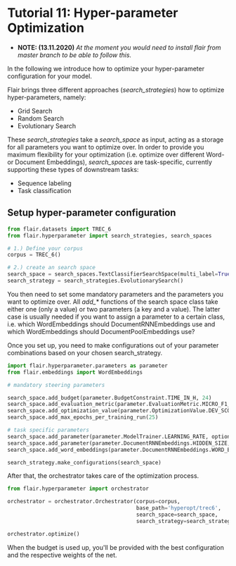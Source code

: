 # Tutorial 11: Hyper-parameter Optimization

* __NOTE: (13.11.2020)__ *At the moment you would need to install flair from master branch to be able to follow this.*

In the following we introduce how to optimize your hyper-parameter configuration for your model.

Flair brings three different approaches (*search_strategies*) how to optimize hyper-parameters, namely:
* Grid Search
* Random Search
* Evolutionary Search

These *search_strategies* take a *search_space* as input, acting as a storage for all parameters you want to optimize
over. In order to provide you maximum flexibility for your optimization (i.e. optimize over different Word- or
Document Embeddings), *search_spaces* are task-specific, currently supporting these types of downstream tasks:
* Sequence labeling
* Task classification

## Setup hyper-parameter configuration
```python
from flair.datasets import TREC_6
from flair.hyperparameter import search_strategies, search_spaces

# 1.) Define your corpus
corpus = TREC_6()

# 2.) create an search space
search_space = search_spaces.TextClassifierSearchSpace(multi_label=True)
search_strategy = search_strategies.EvolutionarySearch()
```

You then need to set some mandatory parameters and the parameters you want to optimize over. All *add_** functions of
the search space class take either one (only a value) or two parameters (a key and a value). The latter case is usually
needed if you want to assign a parameter to a certain class, i.e. which WordEmbeddings should DocumentRNNEmbeddings use
and which WordEmbeddings should DocumentPoolEmbeddings use?

Once you set up, you need to make configurations out of your parameter combinations based on your chosen search_strategy.
```python
import flair.hyperparameter.parameters as parameter
from flair.embeddings import WordEmbeddings

# mandatory steering parameters

search_space.add_budget(parameter.BudgetConstraint.TIME_IN_H, 24)
search_space.add_evaluation_metric(parameter.EvaluationMetric.MICRO_F1_SCORE)
search_space.add_optimization_value(parameter.OptimizationValue.DEV_SCORE)
search_space.add_max_epochs_per_training_run(25)

# task specific parameters
search_space.add_parameter(parameter.ModelTrainer.LEARNING_RATE, options=[0.1, 0.05, 0.01, 3e-5])
search_space.add_parameter(parameter.DocumentRNNEmbeddings.HIDDEN_SIZE, options=[128, 256, 512])
search_space.add_word_embeddings(parameter.DocumentRNNEmbeddings.WORD_EMBEDDINGS, options=[[WordEmbeddings('glove')]])

search_strategy.make_configurations(search_space)
```
 
After that, the orchestrator takes care of the optimization process.
```python
from flair.hyperparameter import orchestrator

orchestrator = orchestrator.Orchestrator(corpus=corpus,
                                         base_path='hyperopt/trec6',
                                         search_space=search_space,
                                         search_strategy=search_strategy)

orchestrator.optimize()
```

When the budget is used up, you'll be provided with the best configuration and the respective weights of the net.